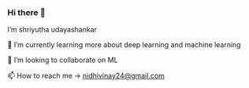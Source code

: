 ### Hi there 👋


 I’m shriyutha udayashankar
 
🌱 I’m currently learning more about deep learning and machine learning

💞️ I’m looking to collaborate on ML

📫 How to reach me -> nidhivinay24@gmail.com

